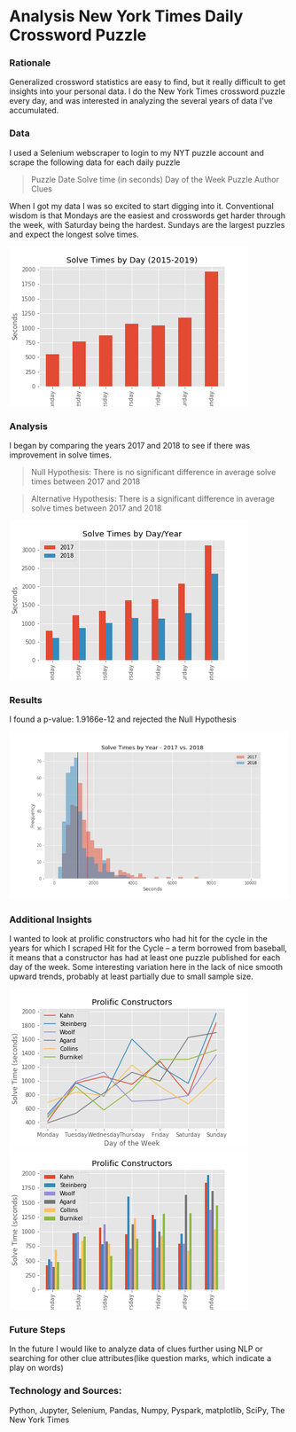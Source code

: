 # Analysis New York Times Daily Crossword Puzzle


### Rationale

Generalized crossword statistics are easy to find, but it really difficult to get insights into your personal data. I do the New York Times crossword puzzle every day, and was interested in analyzing the several years of data I've accumulated. 

### Data 

I used a Selenium webscraper to login to my NYT puzzle account and scrape the following data for each daily puzzle

>Puzzle Date 
>Solve time (in seconds)
>Day of the Week
>Puzzle Author
>Clues


When I got my data I was so excited to start digging into it. Conventional wisdom is that Mondays are the easiest and crosswords get harder through the week, with Saturday being the hardest. Sundays are the largest puzzles and expect the longest solve times. 


<img src="Images/solves_by_day_5yrs.png">

### Analysis

I began by comparing the years 2017 and 2018 to see if there was improvement in solve times. 

> Null Hypothesis: There is no significant difference in average solve times between 2017 and 2018  

> Alternative Hypothesis: There is a significant difference in average solve times between 2017 and 2018  

<img src="Images/solves_by_day_17_18.png">


### Results

I found a p-value: 1.9166e-12 and rejected the Null Hypothesis 

<img src="Images/solves_by_day_17_18_v4.png">

### Additional Insights

I wanted to look at prolific constructors who had hit for the cycle in the years for which I scraped 
Hit for the Cycle – a term borrowed from baseball, it means that a constructor has had at least one puzzle published for each day of the week.  Some interesting variation here in the lack of nice smooth upward trends, probably at least partially due to small sample size.  

<img src="Images/hitforthecycle1.png">
<img src="Images/hitforthecycle2.png">

### Future Steps 

In the future I would like to analyze data of clues further using NLP or searching for other clue attributes(like question marks, which indicate a play on words)


### Technology and Sources: 

Python, Jupyter, Selenium, Pandas, Numpy, Pyspark, matplotlib, SciPy, The New York Times 








